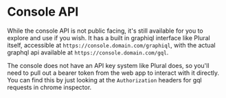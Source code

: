 # Console API

While the console API is not public facing, it's still available for you to explore and use if you wish.  It has a built in graphiql interface like Plural itself, accessible at `https://console.domain.com/graphiql`, with the actual graphql api available at `https://console.domain.com/gql`.

The console does not have an API key system like Plural does, so you'll need to pull out a bearer token from the web app to interact with it directly.  You can find this by just looking at the `Authorization` headers for gql requests in chrome inspector.
